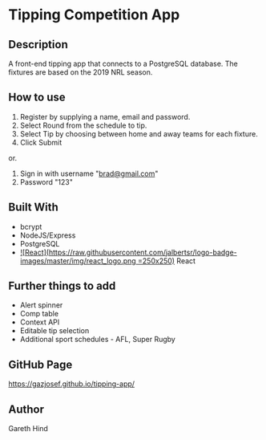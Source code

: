 # Tipping Competition App

## Description

A front-end tipping app that connects to a PostgreSQL database. The fixtures are based on the 2019 NRL season.

## How to use

1. Register by supplying a name, email and password.
2. Select Round from the schedule to tip.
3. Select Tip by choosing between home and away teams for each fixture.
4. Click Submit

or.

1. Sign in with username "brad@gmail.com"
2. Password "123"

## Built With

- bcrypt
- NodeJS/Express
- PostgreSQL
- [![React](https://raw.githubusercontent.com/jalbertsr/logo-badge-images/master/img/react_logo.png =250x250)](https://facebook.github.io/react/)
 React

## Further things to add

- Alert spinner
- Comp table
- Context API
- Editable tip selection
- Additional sport schedules - AFL, Super Rugby

## GitHub Page

https://gazjosef.github.io/tipping-app/

## Author

Gareth Hind
